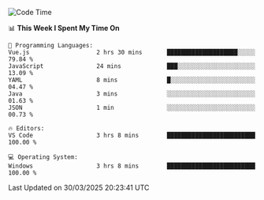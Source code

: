 
<!--START_SECTION:waka-->
![Code Time](http://img.shields.io/badge/Code%20Time-739%20hrs%2011%20mins-blue)

📊 **This Week I Spent My Time On** 

```text
💬 Programming Languages: 
Vue.js                   2 hrs 30 mins       ████████████████████░░░░░   79.84 % 
JavaScript               24 mins             ███░░░░░░░░░░░░░░░░░░░░░░   13.09 % 
YAML                     8 mins              █░░░░░░░░░░░░░░░░░░░░░░░░   04.47 % 
Java                     3 mins              ░░░░░░░░░░░░░░░░░░░░░░░░░   01.63 % 
JSON                     1 min               ░░░░░░░░░░░░░░░░░░░░░░░░░   00.73 % 

🔥 Editors: 
VS Code                  3 hrs 8 mins        █████████████████████████   100.00 % 

💻 Operating System: 
Windows                  3 hrs 8 mins        █████████████████████████   100.00 % 
```


 Last Updated on 30/03/2025 20:23:41 UTC
<!--END_SECTION:waka-->
